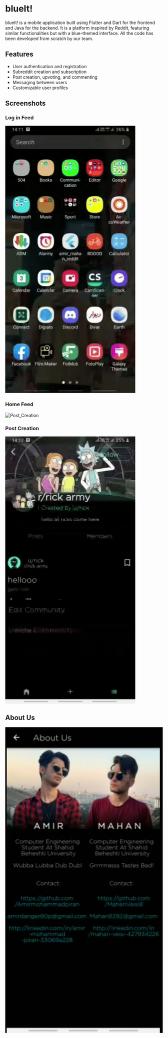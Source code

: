 # blueIt!

blueIt! is a mobile application built using Flutter and Dart for the frontend and Java for the backend. It is a platform inspired by Reddit, featuring similar functionalities but with a blue-themed interface. All the code has been developed from scratch by our team.

## Features
- User authentication and registration
- Subreddit creation and subscription
- Post creation, upvoting, and commenting
- Messaging between users
- Customizable user profiles

## Screenshots

### Log in Feed
![Log_in_Feed](asset/1.gif)

### Home Feed
![Post_Creation](asset/2.gif)

### Post Creation
![Post_Creation](asset/3.gif)

## About Us
![About Us](asset/aboutus.png)
